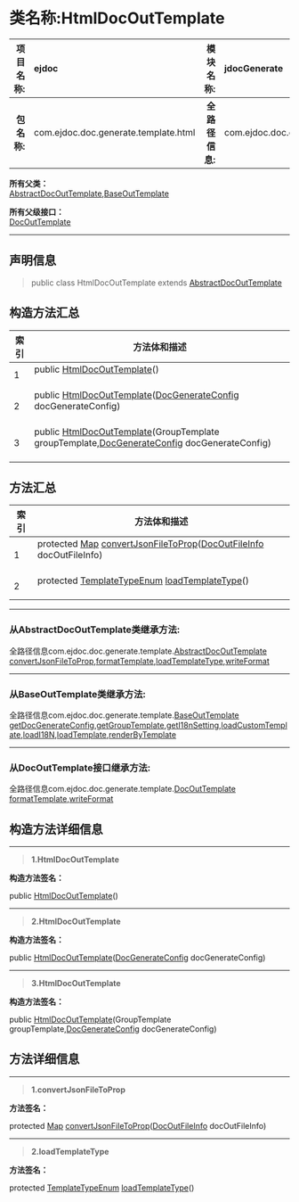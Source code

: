 # 类名称:HtmlDocOutTemplate

|  **项目名称:**    |  ejdoc    |   **模块名称:**   |jdocGenerate|
| ----: | :---- | ----: |:---- |
|   **包名称:**   |  com.ejdoc.doc.generate.template.html    |   **全路径信息:**   |com.ejdoc.doc.generate.template.html.HtmlDocOutTemplate|









**所有父类：**  
[AbstractDocOutTemplate](/jdocGenerate/com/ejdoc/doc/generate/template/AbstractDocOutTemplate.md),[BaseOutTemplate](/jdocGenerate/com/ejdoc/doc/generate/template/BaseOutTemplate.md)

**所有父级接口：**  
[DocOutTemplate](/jdocGenerate/com/ejdoc/doc/generate/template/DocOutTemplate.md)







---

## 声明信息

> public class HtmlDocOutTemplate extends [AbstractDocOutTemplate](/jdocGenerate/com/ejdoc/doc/generate/template/AbstractDocOutTemplate.md)     












## 构造方法汇总

|   索引  |    方法体和描述   |
| ---- | ---- |
|1|public  [HtmlDocOutTemplate](#htmldocouttemplate)()   <br/><br/>|
|2|public  [HtmlDocOutTemplate](#htmldocouttemplate-docgenerateconfig)([DocGenerateConfig](/jdocGenerate/com/ejdoc/doc/generate/out/config/DocGenerateConfig.md) docGenerateConfig)   <br/><br/>|
|3|public  [HtmlDocOutTemplate](#htmldocouttemplate-grouptemplate-docgenerateconfig)(GroupTemplate groupTemplate,[DocGenerateConfig](/jdocGenerate/com/ejdoc/doc/generate/out/config/DocGenerateConfig.md) docGenerateConfig)   <br/><br/>|


## 方法汇总

|   索引  |    方法体和描述   |
| ---- | ---- |
|1|protected [Map](https://docs.oracle.com/javase/8/docs/api/java/util/Map.html?is-external=true) [convertJsonFileToProp](#convertjsonfiletoprop-docoutfileinfo)([DocOutFileInfo](/jdocGenerate/com/ejdoc/doc/generate/model/DocOutFileInfo.md) docOutFileInfo)   <br/><br/>|
|2|protected [TemplateTypeEnum](/jdocGenerate/com/ejdoc/doc/generate/enums/TemplateTypeEnum.md) [loadTemplateType](#loadtemplatetype)()   <br/><br/>|


---

### 从AbstractDocOutTemplate类继承方法:

全路径信息com.ejdoc.doc.generate.template.[AbstractDocOutTemplate](/jdocGenerate/com/ejdoc/doc/generate/template/AbstractDocOutTemplate.md)  
[convertJsonFileToProp](/jdocGenerate/com/ejdoc/doc/generate/template/AbstractDocOutTemplate.md#convertJsonFileToProp-docoutfileinfo),[formatTemplate](/jdocGenerate/com/ejdoc/doc/generate/template/AbstractDocOutTemplate.md#formatTemplate-docoutfileinfo),[loadTemplateType](/jdocGenerate/com/ejdoc/doc/generate/template/AbstractDocOutTemplate.md#loadTemplateType),[writeFormat](/jdocGenerate/com/ejdoc/doc/generate/template/AbstractDocOutTemplate.md#writeFormat-string-docoutfileinfo)

---

### 从BaseOutTemplate类继承方法:

全路径信息com.ejdoc.doc.generate.template.[BaseOutTemplate](/jdocGenerate/com/ejdoc/doc/generate/template/BaseOutTemplate.md)  
[getDocGenerateConfig](/jdocGenerate/com/ejdoc/doc/generate/template/BaseOutTemplate.md#getDocGenerateConfig),[getGroupTemplate](/jdocGenerate/com/ejdoc/doc/generate/template/BaseOutTemplate.md#getGroupTemplate),[getI18nSetting](/jdocGenerate/com/ejdoc/doc/generate/template/BaseOutTemplate.md#getI18nSetting),[loadCustomTemplate](/jdocGenerate/com/ejdoc/doc/generate/template/BaseOutTemplate.md#loadCustomTemplate-templatetypeenum-docgenerateconfig),[loadI18N](/jdocGenerate/com/ejdoc/doc/generate/template/BaseOutTemplate.md#loadI18N-locale-string),[loadTemplate](/jdocGenerate/com/ejdoc/doc/generate/template/BaseOutTemplate.md#loadTemplate-templatetypeenum-map-boolean),[renderByTemplate](/jdocGenerate/com/ejdoc/doc/generate/template/BaseOutTemplate.md#renderByTemplate-map-template)



---

### 从DocOutTemplate接口继承方法:

全路径信息com.ejdoc.doc.generate.template.[DocOutTemplate](/jdocGenerate/com/ejdoc/doc/generate/template/DocOutTemplate.md)  
[formatTemplate](/jdocGenerate/com/ejdoc/doc/generate/template/DocOutTemplate.md#formatTemplate-docoutfileinfo),[writeFormat](/jdocGenerate/com/ejdoc/doc/generate/template/DocOutTemplate.md#writeFormat-string-docoutfileinfo)



## 构造方法详细信息


---

> **1.<span id="htmldocouttemplate">HtmlDocOutTemplate</span>**

**构造方法签名：** 

  public  [HtmlDocOutTemplate](#htmldocouttemplate)()   








---

> **2.<span id="htmldocouttemplate-docgenerateconfig">HtmlDocOutTemplate</span>**

**构造方法签名：** 

  public  [HtmlDocOutTemplate](#htmldocouttemplate-docgenerateconfig)([DocGenerateConfig](/jdocGenerate/com/ejdoc/doc/generate/out/config/DocGenerateConfig.md) docGenerateConfig)   








---

> **3.<span id="htmldocouttemplate-grouptemplate-docgenerateconfig">HtmlDocOutTemplate</span>**

**构造方法签名：** 

  public  [HtmlDocOutTemplate](#htmldocouttemplate-grouptemplate-docgenerateconfig)(GroupTemplate groupTemplate,[DocGenerateConfig](/jdocGenerate/com/ejdoc/doc/generate/out/config/DocGenerateConfig.md) docGenerateConfig)   








## 方法详细信息


---

> **1.<span id="convertjsonfiletoprop-docoutfileinfo">convertJsonFileToProp</span>**

**方法签名：** 

  protected [Map](https://docs.oracle.com/javase/8/docs/api/java/util/Map.html?is-external=true) [convertJsonFileToProp](#convertjsonfiletoprop-docoutfileinfo)([DocOutFileInfo](/jdocGenerate/com/ejdoc/doc/generate/model/DocOutFileInfo.md) docOutFileInfo)   










---

> **2.<span id="loadtemplatetype">loadTemplateType</span>**

**方法签名：** 

  protected [TemplateTypeEnum](/jdocGenerate/com/ejdoc/doc/generate/enums/TemplateTypeEnum.md) [loadTemplateType](#loadtemplatetype)()   









